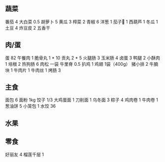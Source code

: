 ## 蔬菜

番茄 4
大白菜 0.5
胡萝卜 5
黄瓜 3
榨菜 2
青椒 6
洋葱 1
茄子🍆 1
西葫芦 1
冬瓜 1
土豆 4
炸豆皮 2
五香干


## 肉/蛋

蛋 82
午餐肉 1
脆骨丸 1 * 10
贡丸 2 * 5
火腿肠 3
玉米肠 4
卤蛋 3
鸭腿 2
小酥肉 1
培根 2
热狗肠 6
肉松 一袋
牛里脊 0.5
扒鸡 1
鸡翅 1袋（400g）
猪小排 2
牛腩块 1
牛肉片 1
牛肉丝 1
烤肠 3

## 主食

面包 6
面粉 1kg
饺子 1/3
大鸡蛋面 1
刀削面 1
乌冬面 3
粽子 4
鸡肉卷 1
牛肉卷 1
葱油饼 5
小笼包 1
水饺 36

## 水果

## 零食

好丽友 4
榴莲千层 1